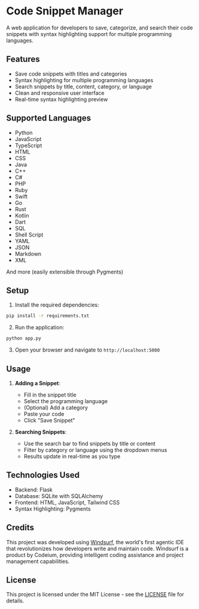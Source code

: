 # Code Snippet Manager

A web application for developers to save, categorize, and search their code snippets with syntax highlighting support for multiple programming languages.

## Features

- Save code snippets with titles and categories
- Syntax highlighting for multiple programming languages
- Search snippets by title, content, category, or language
- Clean and responsive user interface
- Real-time syntax highlighting preview

## Supported Languages

- Python
- JavaScript
- TypeScript
- HTML
- CSS
- Java
- C++
- C#
- PHP
- Ruby
- Swift
- Go
- Rust
- Kotlin
- Dart
- SQL
- Shell Script
- YAML
- JSON
- Markdown
- XML

And more (easily extensible through Pygments)

## Setup

1. Install the required dependencies:
```bash
pip install -r requirements.txt
```

2. Run the application:
```bash
python app.py
```

3. Open your browser and navigate to `http://localhost:5000`

## Usage

1. **Adding a Snippet**:
   - Fill in the snippet title
   - Select the programming language
   - (Optional) Add a category
   - Paste your code
   - Click "Save Snippet"

2. **Searching Snippets**:
   - Use the search bar to find snippets by title or content
   - Filter by category or language using the dropdown menus
   - Results update in real-time as you type

## Technologies Used

- Backend: Flask
- Database: SQLite with SQLAlchemy
- Frontend: HTML, JavaScript, Tailwind CSS
- Syntax Highlighting: Pygments

## Credits

This project was developed using [Windsurf](https://www.codeium.com/windsurf), the world's first agentic IDE that revolutionizes how developers write and maintain code. Windsurf is a product by Codeium, providing intelligent coding assistance and project management capabilities.

## License

This project is licensed under the MIT License - see the [LICENSE](LICENSE) file for details.
